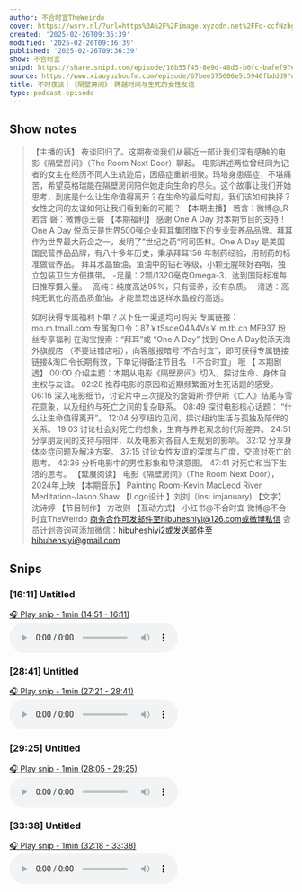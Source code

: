 ```yaml
---
author: 不合时宜TheWeirdo
cover: https://wsrv.nl/?url=https%3A%2F%2Fimage.xyzcdn.net%2FFq-ccfNzhgTqQNzlG-1qA_jOow7l.png&w=200&h=200
created: '2025-02-26T09:36:39'
modified: '2025-02-26T09:36:39'
published: '2025-02-26T09:36:39'
show: 不合时宜
snipd: https://share.snipd.com/episode/16b55f45-8e9d-48d3-b0fc-bafef97e0029
source: https://www.xiaoyuzhoufm.com/episode/67bee375606e5c5940fbddd9?utm_source=rss
title: 不时夜谈｜《隔壁房间》：跨越时间与生死的女性友谊
type: podcast-episode
---
```



## Show notes
> 【主播的话】 
> 夜谈回归了。这期夜谈我们从最近一部让我们深有感触的电影《隔壁房间》（The Room Next Door）聊起。
> 电影讲述两位曾经同为记者的女主在经历不同人生轨迹后，因癌症重新相聚。玛塔身患癌症，不堪痛苦，希望英格瑞能在隔壁房间陪伴她走向生命的尽头。这个故事让我们开始思考，到底是什么让生命值得离开？在生命的最后时刻，我们该如何抉择？女性之间的友谊如何让我们看到新的可能？
> 【本期主播】 
> 若含：微博@_R若含
> 磬：微博@王磬
> 【本期福利】 
> 感谢 One A Day 对本期节目的支持！
> One A Day 悦添天是世界500强企业拜耳集团旗下的专业营养品品牌。拜耳作为世界最大药企之一，发明了”世纪之药“阿司匹林。One A Day 是美国国民营养品品牌，有八十多年历史，秉承拜耳156 年制药经验，用制药的标准做营养品。
> 拜耳水晶鱼油，鱼油中的钻石等级，小颗无腥味好吞咽，独立包装卫生方便携带。
> -足量：2颗/1320毫克Omega-3，达到国际标准每日推荐摄入量。
> -高纯：纯度高达95%，只有营养，没有杂质。
> -清透：高纯无氧化的高品质鱼油，才能呈现出这样水晶般的高透。
> 
> 如何获得专属福利下单？以下任一渠道均可购买 
> 专属链接： mo.m.tmall.com     专属淘口令：87￥tSsqeQ4A4Vs￥  m.tb.cn   MF937 粉丝专享福利    在淘宝搜索：“拜耳”或 “One A Day” 找到    One A Day悦添天海外旗舰店 （不要进错店啦），向客服报暗号“不合时宜”，即可获得专属链接    链接&淘口令长期有效，下单记得备注节目名   「不合时宜」   哦 
> 【 本期剧透】 
> 00:00 介绍主题：本期从电影《隔壁房间》切入，探讨生命、身体自主权与友谊。
> 02:28 推荐电影的原因和近期频繁面对生死话题的感受。
> 06:16 深入电影细节，讨论片中三次提及的詹姆斯·乔伊斯《亡人》结尾与雪花意象，以及纽约与死亡之间的复杂联系。
> 08:49 探讨电影核心话题： “什么让生命值得离开”。
> 12:04 分享纽约见闻，探讨纽约生活与孤独及陪伴的关系。
> 19:03 讨论社会对死亡的想象，生育与养老观念的代际差异。
> 24:51 分享朋友间的支持与陪伴，以及电影对各自人生规划的影响。
> 32:12 分享身体炎症问题及解决方案。
> 37:15 讨论女性友谊的深度与广度，交流对死亡的思考。
> 42:36 分析电影中的男性形象和导演意图。
> 47:41 对死亡和当下生活的思考。
> 【延展阅读】 
> 电影《隔壁房间》（The Room Next Door），2024年上映
> 【本期音乐】 
> Painting Room-Kevin MacLeod
> River Meditation-Jason Shaw
> 【Logo设计 】刘刘（ins: imjanuary)
> 【文字】 沈诗婷
> 【节目制作】 方改则
> 【互动方式】 
> 小红书@不合时宜
> 微博@不合时宜TheWeirdo
> 商务合作可发邮件至hibuheshiyi@126.com或微博私信
> 会员计划咨询可添加微信：hibuheshiyi2或发送邮件至hibuhehsiyi@gmail.com

## Snips
### [16:11] Untitled
[🎧 Play snip - 1min️ (14:51 - 16:11)](https://share.snipd.com/snip/9f996705-30f1-4293-a4f9-ba0ea27c51b6)
<audio controls> <source src="https://dts-api.xiaoyuzhoufm.com/track/5e280fb8418a84a0461fd076/67bee375606e5c5940fbddd9/media.xyzcdn.net/5e280fb8418a84a0461fd076/lsRRuBJUgSsPs1oEvtGc7FK5BwD8.m4a#t=14:51,16:11"> </audio>
### [28:41] Untitled
[🎧 Play snip - 1min️ (27:21 - 28:41)](https://share.snipd.com/snip/2d06fc15-3fad-4d49-824a-2c566084a4d3)
<audio controls> <source src="https://dts-api.xiaoyuzhoufm.com/track/5e280fb8418a84a0461fd076/67bee375606e5c5940fbddd9/media.xyzcdn.net/5e280fb8418a84a0461fd076/lsRRuBJUgSsPs1oEvtGc7FK5BwD8.m4a#t=27:21,28:41"> </audio>
### [29:25] Untitled
[🎧 Play snip - 1min️ (28:05 - 29:25)](https://share.snipd.com/snip/5582db62-5e82-4bc8-b16f-6fa89e42bba3)
<audio controls> <source src="https://dts-api.xiaoyuzhoufm.com/track/5e280fb8418a84a0461fd076/67bee375606e5c5940fbddd9/media.xyzcdn.net/5e280fb8418a84a0461fd076/lsRRuBJUgSsPs1oEvtGc7FK5BwD8.m4a#t=28:05,29:25"> </audio>
### [33:38] Untitled
[🎧 Play snip - 1min️ (32:18 - 33:38)](https://share.snipd.com/snip/bfb9e25e-1d47-4437-aea5-57b762c98c17)
<audio controls> <source src="https://dts-api.xiaoyuzhoufm.com/track/5e280fb8418a84a0461fd076/67bee375606e5c5940fbddd9/media.xyzcdn.net/5e280fb8418a84a0461fd076/lsRRuBJUgSsPs1oEvtGc7FK5BwD8.m4a#t=32:18,33:38"> </audio>
